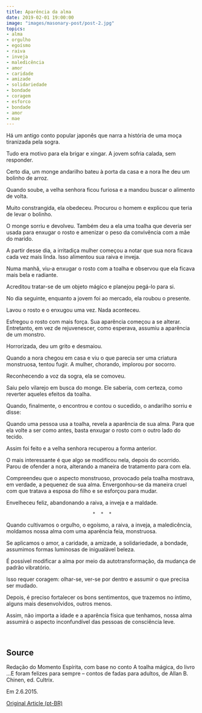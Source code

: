 ```yaml
---
title: Aparência da alma
date: 2019-02-01 19:00:00
image: "images/masonary-post/post-2.jpg"
topics: 
- alma
- orgulho
- egoísmo
- raiva
- inveja
- maledicência
- amor
- caridade
- amizade
- solidariedade
- bondade
- coragem
- esforco
- bondade
- amor
- mae
---
```


Há um antigo conto popular japonês que narra a história de uma moça tiranizada
pela sogra.

Tudo era motivo para ela brigar e xingar. A jovem sofria calada, sem responder.

Certo dia, um monge andarilho bateu à porta da casa e a nora lhe deu um bolinho
de arroz.

Quando soube, a velha senhora ficou furiosa e a mandou buscar o alimento de
volta.

Muito constrangida, ela obedeceu. Procurou o homem e explicou que teria de
levar o bolinho.

O monge sorriu e devolveu. Também deu a ela uma toalha que deveria ser usada
para enxugar o rosto e amenizar o peso da convivência com a mãe do marido.

A partir desse dia, a irritadiça mulher começou a notar que sua nora ficava
cada vez mais linda. Isso alimentou sua raiva e inveja.

Numa manhã, viu-a enxugar o rosto com a toalha e observou que ela ficava mais
bela e radiante.

Acreditou tratar-se de um objeto mágico e planejou pegá-lo para si.

No dia seguinte, enquanto a jovem foi ao mercado, ela roubou o presente.

Lavou o rosto e o enxugou uma vez. Nada aconteceu.

Esfregou o rosto com mais força. Sua aparência começou a se alterar.
Entretanto, em vez de rejuvenescer, como esperava, assumiu a aparência de um
monstro.

Horrorizada, deu um grito e desmaiou.

Quando a nora chegou em casa e viu o que parecia ser uma criatura monstruosa,
tentou fugir. A mulher, chorando, implorou por socorro.

Reconhecendo a voz da sogra, ela se comoveu.

Saiu pelo vilarejo em busca do monge. Ele saberia, com certeza, como reverter
aqueles efeitos da toalha.

Quando, finalmente, o encontrou e contou o sucedido, o andarilho sorriu e
disse:

Quando uma pessoa usa a toalha, revela a aparência de sua alma. Para que ela
volte a ser como antes, basta enxugar o rosto com o outro lado do tecido.

Assim foi feito e a velha senhora recuperou a forma anterior.

O mais interessante é que algo se modificou nela, depois do ocorrido. Parou de
ofender a nora, alterando a maneira de tratamento para com ela.

Compreendeu que o aspecto monstruoso, provocado pela toalha mostrava, em
verdade, a pequenez de sua alma. Envergonhou-se da maneira cruel com que
tratava a esposa do filho e se esforçou para mudar.

Envelheceu feliz, abandonando a raiva, a inveja e a maldade.

                                    *  *  *

Quando cultivamos o orgulho, o egoísmo, a raiva, a inveja, a maledicência,
moldamos nossa alma com uma aparência feia, monstruosa.

Se aplicamos o amor, a caridade, a amizade, a solidariedade, a bondade,
assumimos formas luminosas de inigualável beleza.

É possível modificar a alma por meio da autotransformação, da mudança de padrão
vibratório.

Isso requer coragem: olhar-se, ver-se por dentro e assumir o que precisa ser
mudado.

Depois, é preciso fortalecer os bons sentimentos, que trazemos no íntimo,
alguns mais desenvolvidos, outros menos.

Assim, não importa a idade e a aparência física que tenhamos, nossa alma
assumirá o aspecto inconfundível das pessoas de consciência leve.

 

## Source
Redação do Momento Espírita, com base no conto
A toalha mágica, do livro ...E foram felizes para sempre –
contos de fadas para adultos, de Allan B. Chinen,
ed. Cultrix.

Em 2.6.2015.

[Original Article (pt-BR)](http://www.momento.com.br/pt/ler_texto.php?id=4482)


